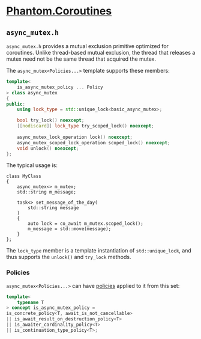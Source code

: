 # [Phantom.Coroutines](../README.md)

## ```async_mutex.h```

```async_mutex.h``` provides a mutual exclusion primitive optimized for
coroutines. Unlike thread-based mutual exclusion, the thread that
releases a mutex need not be the same thread that acquired the mutex.

The ```async_mutex<Policies...>``` template supports these members:

```c++
template<
    is_async_mutex_policy ... Policy
> class async_mutex
{
public:
    using lock_type = std::unique_lock<basic_async_mutex>;

    bool try_lock() noexcept;
    [[nodiscard]] lock_type try_scoped_lock() noexcept;
    
    async_mutex_lock_operation lock() noexcept;
    async_mutex_scoped_lock_operation scoped_lock() noexcept;
    void unlock() noexcept;
};
```

The typical usage is:

```
class MyClass
{
    async_mutex<> m_mutex;
    std::string m_message;

    task<> set_message_of_the_day(
        std::string message
    )
    {
        auto lock = co_await m_mutex.scoped_lock();
        m_message = std::move(message);
    }
};
```

The ```lock_type``` member is a template instantiation of ```std::unique_lock```,
and thus supports the ```unlock()``` and ```try_lock``` methods.

### Policies

```async_mutex<Policies...>``` can have [policies](policies.md) applied to it from this set:

```c++
template<
    typename T
> concept is_async_mutex_policy =
is_concrete_policy<T, await_is_not_cancellable>
|| is_await_result_on_destruction_policy<T>
|| is_awaiter_cardinality_policy<T> 
|| is_continuation_type_policy<T>;
```
